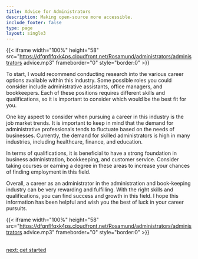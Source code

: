 ```yaml
---
title: Advice for Administrators
description: Making open-source more accessible.
include_footer: false
type: page
layout: single3
---
```


{{< iframe width="100%" height="58" src="https://dfgnflfqxk4ps.cloudfront.net/Rosamund/administrators/administrators advice.mp3" frameborder="0" style="border:0" >}} <br>

To start, I would recommend conducting research into the various career options available within this industry. Some possible roles you could consider include administrative assistants, office managers, and bookkeepers. Each of these positions requires different skills and qualifications, so it is important to consider which would be the best fit for you.

One key aspect to consider when pursuing a career in this industry is the job market trends. It is important to keep in mind that the demand for administrative professionals tends to fluctuate based on the needs of businesses. Currently, the demand for skilled administrators is high in many industries, including healthcare, finance, and education.

In terms of qualifications, it is beneficial to have a strong foundation in business administration, bookkeeping, and customer service. Consider taking courses or earning a degree in these areas to increase your chances of finding employment in this field.

Overall, a career as an administrator in the administration and book-keeping industry can be very rewarding and fulfilling. With the right skills and qualifications, you can find success and growth in this field. I hope this information has been helpful and wish you the best of luck in your career pursuits.

{{< iframe width="100%" height="58" src="https://dfgnflfqxk4ps.cloudfront.net/Rosamund/administrators/administrators advice.mp3" frameborder="0" style="border:0" >}}



<br>
<a href="https://insights.workdojos.com/administrators/start">next: get started</a>
</p>


